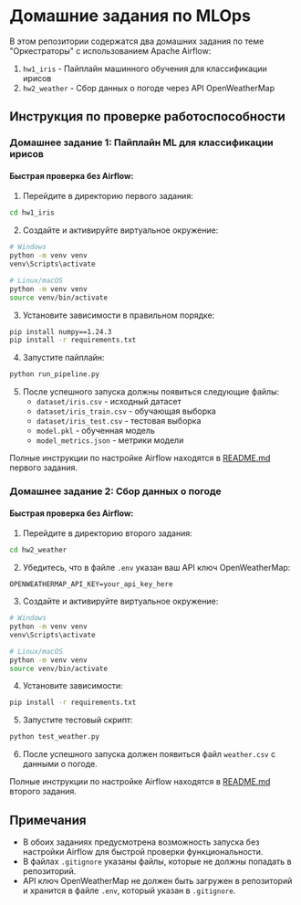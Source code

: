 # Домашние задания по MLOps

В этом репозитории содержатся два домашних задания по теме "Оркестраторы" с использованием Apache Airflow:

1. `hw1_iris` - Пайплайн машинного обучения для классификации ирисов
2. `hw2_weather` - Сбор данных о погоде через API OpenWeatherMap

## Инструкция по проверке работоспособности

### Домашнее задание 1: Пайплайн ML для классификации ирисов

#### Быстрая проверка без Airflow:

1. Перейдите в директорию первого задания:
```bash
cd hw1_iris
```

2. Создайте и активируйте виртуальное окружение:
```bash
# Windows
python -m venv venv
venv\Scripts\activate

# Linux/macOS
python -m venv venv
source venv/bin/activate
```

3. Установите зависимости в правильном порядке:
```bash
pip install numpy==1.24.3
pip install -r requirements.txt
```

4. Запустите пайплайн:
```bash
python run_pipeline.py
```

5. После успешного запуска должны появиться следующие файлы:
   - `dataset/iris.csv` - исходный датасет
   - `dataset/iris_train.csv` - обучающая выборка
   - `dataset/iris_test.csv` - тестовая выборка
   - `model.pkl` - обученная модель
   - `model_metrics.json` - метрики модели

Полные инструкции по настройке Airflow находятся в [README.md](hw1_iris/README.md) первого задания.

### Домашнее задание 2: Сбор данных о погоде

#### Быстрая проверка без Airflow:

1. Перейдите в директорию второго задания:
```bash
cd hw2_weather
```

2. Убедитесь, что в файле `.env` указан ваш API ключ OpenWeatherMap:
```
OPENWEATHERMAP_API_KEY=your_api_key_here
```

3. Создайте и активируйте виртуальное окружение:
```bash
# Windows
python -m venv venv
venv\Scripts\activate

# Linux/macOS
python -m venv venv
source venv/bin/activate
```

4. Установите зависимости:
```bash
pip install -r requirements.txt
```

5. Запустите тестовый скрипт:
```bash
python test_weather.py
```

6. После успешного запуска должен появиться файл `weather.csv` с данными о погоде.

Полные инструкции по настройке Airflow находятся в [README.md](hw2_weather/README.md) второго задания.

## Примечания

- В обоих заданиях предусмотрена возможность запуска без настройки Airflow для быстрой проверки функциональности.
- В файлах `.gitignore` указаны файлы, которые не должны попадать в репозиторий.
- API ключ OpenWeatherMap не должен быть загружен в репозиторий и хранится в файле `.env`, который указан в `.gitignore`.
